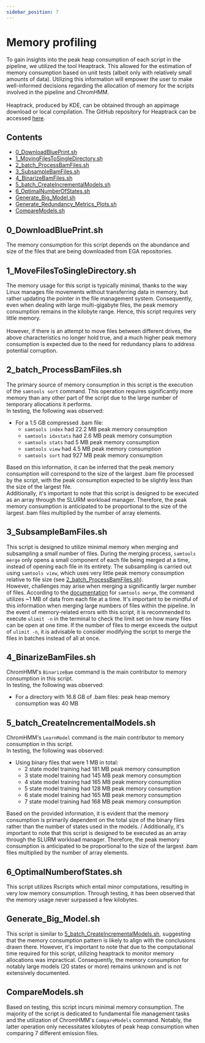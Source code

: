 ```yaml
---
sidebar_position: 7
---
```


# Memory profiling

To gain insights into the peak heap consumption of each script in the pipeline, we utilized the tool Heaptrack. This allowed for the estimation of memory consumption based on unit tests (albeit only with relatively small amounts of data). Utilizing this information will empower the user to make well-informed decisions regarding the allocation of memory for the scripts involved in the pipeline and ChromHMM.
\
\
Heaptrack, produced by KDE, can be obtained through an appimage download or local compilation. The GitHub repository for Heaptrack can be accessed [here](https://github.com/KDE/heaptrack).


## Contents
- [0_DownloadBluePrint.sh](#0_downloadblueprintsh)
- [1_MovingFilesToSingleDirectory.sh](#1_movingfilestosingledirectorysh)
- [2_batch_ProcessBamFiles.sh](#2_batch_processbamfilessh)
- [3_SubsampleBamFiles.sh](#3_subsamplebamfilessh)
- [4_BinarizeBamFiles.sh](#4_binarizebamfilessh)
- [5_batch_CreateIncrementalModels.sh](#5_batch_createincrementalmodelssh)
- [6_OptimalNumberOfStates.sh](#6_optimalnumberofstatessh)
- [Generate_Big_Model.sh](#generate_big_modelsh)
- [Generate_Redundancy_Metrics_Plots.sh](#generate_redundancy_metrics_plotssh)
- [CompareModels.sh](#comparemodelssh)

## 0_DownloadBluePrint.sh
The memory consumption for this script depends on the abundance and size of the files that are being downloaded from EGA repositories. 

## 1_MoveFilesToSingleDirectory.sh
The memory usage for this script is typically minimal, thanks to the way Linux manages file movements without transferring data in memory, but rather updating the pointer in the file management system. Consequently, even when dealing with large multi-gigabyte files, the peak memory consumption remains in the kilobyte range. Hence, this script requires very little memory.
\
\
However, if there is an attempt to move files between different drives, the above characteristics no longer hold true, and a much higher peak memory consumption is expected due to the need for redundancy plans to address potential corruption.

## 2_batch_ProcessBamFiles.sh
The primary source of memory consumption in this script is the execution of the `samtools sort` command. This operation requires significantly more memory than any other part of the script due to the large number of temporary allocations it performs.
\
In testing, the following was observed:
- For a 1.5 GB compressed .bam file:
    - `samtools index` had 22.2 MB peak memory consumption
    - `samtools idxstats` had 2.6 MB peak memory consumption
    - `samtools stats` had 5 MB peak memory consumption
    - `samtools view` had 4.5 MB peak memory consumption
    - `samtools sort` had 927 MB peak memory consumption

Based on this information, it can be inferred that the peak memory consumption will correspond to the size of the largest .bam file processed by the script, with the peak consumption expected to be slightly less than the size of the largest file.
\
Additionally, it's important to note that this script is designed to be executed as an array through the SLURM workload manager. Therefore, the peak memory consumption is anticipated to be proportional to the size of the largest .bam files multiplied by the number of array elements.

## 3_SubsampleBamFiles.sh
This script is designed to utilize minimal memory when merging and subsampling a small number of files. During the merging process, `samtools merge` only opens a small component of each file being merged at a time, instead of opening each file in its entirety. The subsampling is carried out using `samtools view`, which uses very little peak memory consumption relative to file size (see [2_batch_ProcessBamFiles.sh](#2_batch_processbamfilessh)).
\
However, challenges may arise when merging a significantly larger number of files. According to the [documentation](http://www.htslib.org/doc/samtools-merge.html) for `samtools merge`, the command utilizes ~1 MB of data from each file at a time. It's important to be mindful of this information when merging large numbers of files within the pipeline. In the event of memory-related errors with this script, it is recommended to execute `ulimit -n` in the terminal to check the limit set on how many files can be open at one time. If the number of files to merge exceeds the output of `ulimit -n`, it is advisable to consider modifying the script to merge the files in batches instead of all at once.

## 4_BinarizeBamFiles.sh
ChromHMM's `BinarizeBam` command is the main contributor to memory consumption in this script.
\
In testing, the following was observed:
- For a directory with 16.8 GB of .bam files: peak heap memory consumption was 40 MB

## 5_batch_CreateIncrementalModels.sh
ChromHMM's `LearnModel` command is the main contributor to memory consumption in this script.
\
In testing, the following was observed:
- Using binary files that were 1 MB in total:
    - 2 state model training had 181 MB peak memory consumption
    - 3 state model training had 145 MB peak memory consumption
    - 4 state model training had 165 MB peak memory consumption
    - 5 state model training had 128 MB peak memory consumption
    - 6 state model training had 165 MB peak memory consumption
    - 7 state model training had 168 MB peak memory consumption

Based on the provided information, it is evident that the memory consumption is primarily dependent on the total size of the binary files rather than the number of states used in the models.
/
Additionally, it's important to note that this script is designed to be executed as an array through the SLURM workload manager. Therefore, the peak memory consumption is anticipated to be proportional to the size of the largest .bam files multiplied by the number of array elements.

## 6_OptimalNumberofStates.sh
This script utilizes Rscripts which entail minor computations, resulting in very low memory consumption. Through testing, it has been observed that the memory usage never surpassed a few kilobytes.

## Generate_Big_Model.sh 
This script is similar to [5_batch_CreateIncrementalModels.sh](#5_batch_createincrementalmodelssh), suggesting that the memory consumption pattern is likely to align with the conclusions drawn there. However, it's important to note that due to the computational time required for this script, utilizing heaptrack to monitor memory allocations was impractical. Consequently, the memory consumption for notably large models (20 states or more) remains unknown and is not extensively documented.

## CompareModels.sh
Based on testing, this script incurs minimal memory consumption. The majority of the script is dedicated to fundamental file management tasks and the utilization of ChromHMM's `CompareModels` command. Notably, the latter operation only necessitates kilobytes of peak heap consumption when comparing 7 different emission files.
